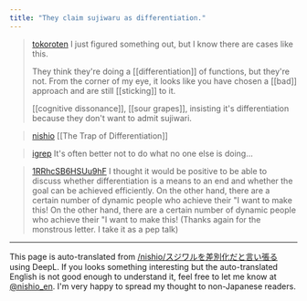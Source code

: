 ```yaml
---
title: "They claim sujiwaru as differentiation."
---
```


> [tokoroten](https://twitter.com/tokoroten/status/1698123707380883781) I just figured something out, but I know there are cases like this.
>
>  They think they're doing a [[differentiation]] of functions, but they're not.
>  From the corner of my eye, it looks like you have chosen a [[bad]] approach and are still [[sticking]] to it.
>
>  [[cognitive dissonance]], [[sour grapes]], insisting it's differentiation because they don't want to admit sujiwari.

> [nishio](https://twitter.com/nishio/status/1698142133218316754)  [[The Trap of Differentiation]]

> [igrep](https://twitter.com/igrep/status/1698174862769156576) It's often better not to do what no one else is doing...

> [1RRhcSB6HSUu9hF](https://twitter.com/1RRhcSB6HSUu9hF/status/1698171942279467235) I thought it would be positive to be able to discuss whether differentiation is a means to an end and whether the goal can be achieved efficiently.
>  On the other hand, there are a certain number of dynamic people who achieve their "I want to make this! On the other hand, there are a certain number of dynamic people who achieve their "I want to make this!
>  (Thanks again for the monstrous letter. I take it as a pep talk)

---
This page is auto-translated from [/nishio/スジワルを差別化だと言い張る](https://scrapbox.io/nishio/スジワルを差別化だと言い張る) using DeepL. If you looks something interesting but the auto-translated English is not good enough to understand it, feel free to let me know at [@nishio_en](https://twitter.com/nishio_en). I'm very happy to spread my thought to non-Japanese readers.